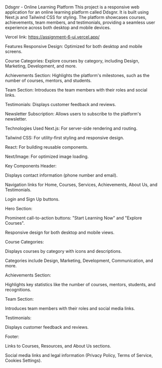 
Ddsgnr - Online Learning Platform
This project is a responsive web application for an online learning platform called Ddsgnr. It is built using Next.js and Tailwind CSS for styling. The platform showcases courses, achievements, team members, and testimonials, providing a seamless user experience across both desktop and mobile devices.

Vercel link: https://assignment-6-ui.vercel.app/

Features
Responsive Design: Optimized for both desktop and mobile screens.

Course Categories: Explore courses by category, including Design, Marketing, Development, and more.

Achievements Section: Highlights the platform's milestones, such as the number of courses, mentors, and students.

Team Section: Introduces the team members with their roles and social links.

Testimonials: Displays customer feedback and reviews.

Newsletter Subscription: Allows users to subscribe to the platform's newsletter.

Technologies Used
Next.js: For server-side rendering and routing.

Tailwind CSS: For utility-first styling and responsive design.

React: For building reusable components.

Next/Image: For optimized image loading.

Key Components
Header:

Displays contact information (phone number and email).

Navigation links for Home, Courses, Services, Achievements, About Us, and Testimonials.

Login and Sign Up buttons.

Hero Section:

Prominent call-to-action buttons: "Start Learning Now" and "Explore Courses".

Responsive design for both desktop and mobile views.

Course Categories:

Displays courses by category with icons and descriptions.

Categories include Design, Marketing, Development, Communication, and more.

Achievements Section:

Highlights key statistics like the number of courses, mentors, students, and recognitions.

Team Section:

Introduces team members with their roles and social media links.

Testimonials:

Displays customer feedback and reviews.

Footer:

Links to Courses, Resources, and About Us sections.

Social media links and legal information (Privacy Policy, Terms of Service, Cookies Settings).

